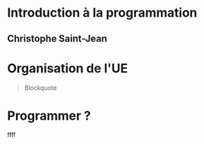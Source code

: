 # Introduction à la programmation

Christophe Saint-Jean
----------


# Organisation de l'UE

> Blockquote

# Programmer ?

ffff
<!--stackedit_data:
eyJoaXN0b3J5IjpbLTI2MzI5OTQ2N119
-->